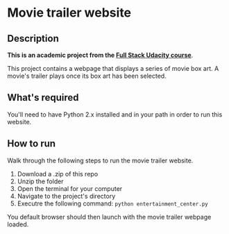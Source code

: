 # Movie trailer website

## Description
**This is an academic project from the [Full Stack Udacity course](https://www.udacity.com/course/full-stack-web-developer-nanodegree--nd004)**.


This project contains a webpage that displays a series of movie box art. A movie's trailer plays once its box art has been selected.

## What's required

You'll need to have Python 2.x installed and in your path in order to run this website.

## How to run

Walk through the following steps to run the movie trailer website.
1. Download a .zip of this repo
2. Unzip the folder
3. Open the terminal for your computer
4. Navigate to the project's directory
5. Executre the following command: `python entertainment_center.py`

You default browser should then launch with the movie trailer webpage loaded.
